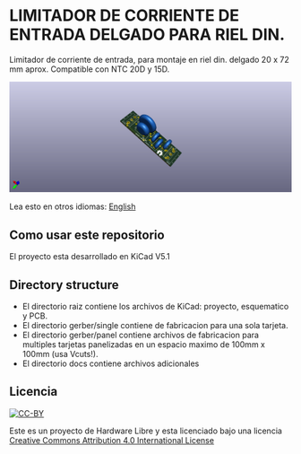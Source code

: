 # LIMITADOR DE CORRIENTE DE ENTRADA DELGADO PARA RIEL DIN.

Limitador de corriente de entrada, para montaje en riel din. delgado 20 x 72 mm aprox. Compatible con NTC 20D y 15D.

![3D](inrushcurrent3d.png)


Lea esto en otros idiomas: [English](docs/README.es.md)
## Como usar este repositorio

El proyecto esta desarrollado en KiCad V5.1

## Directory structure

* El directorio raiz contiene los archivos de KiCad: proyecto, esquematico y PCB.
* El directorio gerber/single contiene de fabricacion para una sola tarjeta.
* El directorio gerber/panel contiene archivos de fabricacion para multiples tarjetas panelizadas en un espacio maximo de 100mm x 100mm (usa Vcuts!).
* El directorio docs contiene archivos adicionales

## Licencia
[![CC-BY](https://i.creativecommons.org/l/by/4.0/88x31.png)](https://creativecommons.org/licenses/by/4.0/)

Este es un proyecto de Hardware Libre y esta licenciado bajo una licencia [Creative Commons Attribution 4.0 International License](https://creativecommons.org/licenses/by/4.0/)
